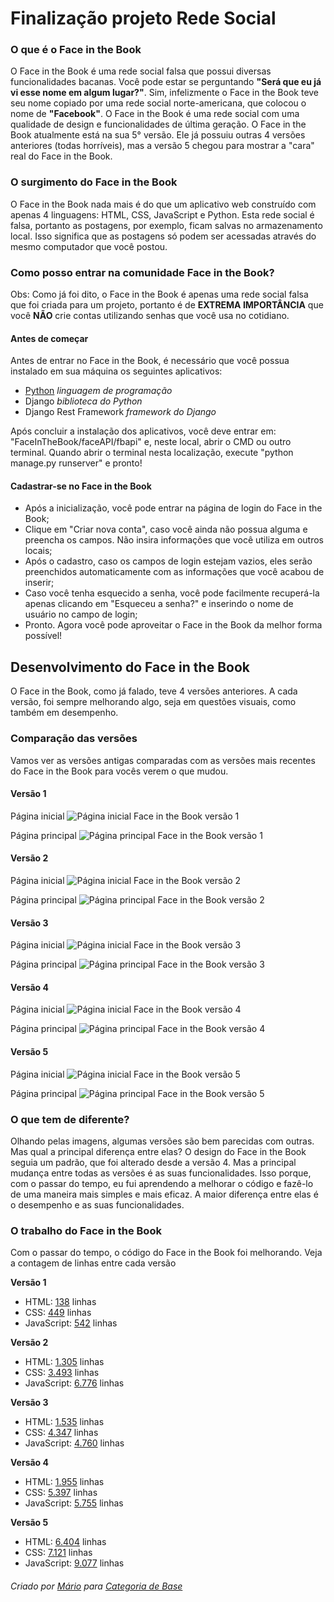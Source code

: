 # Finalização projeto Rede Social

### O que é o Face in the Book
O Face in the Book é uma rede social falsa que possui diversas funcionalidades bacanas. Você pode estar se perguntando __"Será que eu já vi esse nome em algum lugar?"__. Sim, infelizmente o Face in the Book teve seu nome copiado por uma rede social norte-americana, que colocou o nome de __"Facebook"__.
O Face in the Book é uma rede social com uma qualidade de design e funcionalidades de última geração.
O Face in the Book atualmente está na sua 5° versão. Ele já possuiu outras 4 versões anteriores (todas horríveis), mas a versão 5 chegou para mostrar a "cara" real do Face in the Book.

### O surgimento do Face in the Book
O Face in the Book nada mais é do que um aplicativo web construído com apenas 4 linguagens: HTML, CSS, JavaScript e Python.
Esta rede social é falsa, portanto as postagens, por exemplo, ficam salvas no armazenamento local. Isso significa que as postagens só podem ser acessadas através do mesmo computador que você postou.

### Como posso entrar na comunidade Face in the Book?
Obs: Como já foi dito, o Face in the Book é apenas uma rede social falsa que foi criada para um projeto, portanto é de **EXTREMA IMPORTÂNCIA** que você **NÃO** crie contas utilizando senhas que você usa no cotidiano.

#### Antes de começar
Antes de entrar no Face in the Book, é necessário que você possua instalado em sua máquina os seguintes aplicativos:

* [Python](https://www.python.org/) _linguagem de programação_
* Django _biblioteca do Python_
* Django Rest Framework _framework do Django_

Após concluir a instalação dos aplicativos, você deve entrar em: "FaceInTheBook/faceAPI/fbapi" e, neste local, abrir o CMD ou outro terminal.
Quando abrir o terminal nesta localização, execute "python manage.py runserver" e pronto!

#### Cadastrar-se no Face in the Book
 - Após a inicialização, você pode entrar na página de login do Face in the Book;
 - Clique em "Criar nova conta", caso você ainda não possua alguma e preencha os campos. Não insira informações que você utiliza em outros locais;
 - Após o cadastro, caso os campos de login estejam vazios, eles serão preenchidos automaticamente com as informações que você acabou de inserir;
 - Caso você tenha esquecido a senha, você pode facilmente recuperá-la apenas clicando em "Esqueceu a senha?" e inserindo o nome de usuário no campo de login;
 - Pronto. Agora você pode aproveitar o Face in the Book da melhor forma possível!


## Desenvolvimento do Face in the Book
O Face in the Book, como já falado, teve 4 versões anteriores. A cada versão, foi sempre melhorando algo, seja em questões visuais, como também em desempenho.

### Comparação das versões
Vamos ver as versões antigas comparadas com as versões mais recentes do Face in the Book para vocês verem o que mudou.


#### Versão 1
Página inicial
![Página inicial Face in the Book versão 1](https://github.com/AABB2741/projeto-final-caregoria-de-base/blob/main/screenshots/v1%20-%20Home.png?raw=true)

Página principal
![Página principal Face in the Book versão 1](https://github.com/AABB2741/projeto-final-caregoria-de-base/blob/main/screenshots/v1%20-%20Main.png?raw=true)


#### Versão 2
Página inicial
![Página inicial Face in the Book versão 2](https://github.com/AABB2741/projeto-final-caregoria-de-base/blob/main/screenshots/v2%20-%20Home.png?raw=true)

Página principal
![Página principal Face in the Book versão 2](https://github.com/AABB2741/projeto-final-caregoria-de-base/blob/main/screenshots/v2%20-%20Main.png?raw=true)


#### Versão 3
Página inicial
![Página inicial Face in the Book versão 3](https://github.com/AABB2741/projeto-final-caregoria-de-base/blob/main/screenshots/v3%20-%20Home.png?raw=true)

Página principal
![Página principal Face in the Book versão 3](https://github.com/AABB2741/projeto-final-caregoria-de-base/blob/main/screenshots/v3%20-%20Main.png?raw=true)


#### Versão 4
Página inicial
![Página inicial Face in the Book versão 4](https://github.com/AABB2741/projeto-final-caregoria-de-base/blob/main/screenshots/v4%20-%20Home.png?raw=true)

Página principal
![Página principal Face in the Book versão 4](https://github.com/AABB2741/projeto-final-caregoria-de-base/blob/main/screenshots/v4%20-%20Main.png?raw=true)


#### Versão 5
Página inicial
![Página inicial Face in the Book versão 5](https://github.com/AABB2741/projeto-final-caregoria-de-base/blob/main/screenshots/v5%20-%20Home.png?raw=true)

Página principal
![Página principal Face in the Book versão 5](https://github.com/AABB2741/projeto-final-caregoria-de-base/blob/main/screenshots/v5%20-%20Main.png?raw=true)


### O que tem de diferente?
Olhando pelas imagens, algumas versões são bem parecidas com outras. Mas qual a principal diferença entre elas?
O design do Face in the Book seguia um padrão, que foi alterado desde a versão 4. Mas a principal mudança entre todas as versões é as suas funcionalidades. Isso porque, com o passar do tempo, eu fui aprendendo a melhorar o código e fazê-lo de uma maneira mais simples e mais eficaz. A maior diferença entre elas é o desempenho e as suas funcionalidades.

### O trabalho do Face in the Book
Com o passar do tempo, o código do Face in the Book foi melhorando. Veja a contagem de linhas entre cada versão


**Versão 1**
 - HTML: <ins>138</ins> linhas
 - CSS: <ins>449</ins> linhas
 - JavaScript: <ins>542</ins> linhas


**Versão 2**
 - HTML: <ins>1.305</ins> linhas
 - CSS: <ins>3.493</ins> linhas
 - JavaScript: <ins>6.776</ins> linhas


**Versão 3**
 - HTML: <ins>1.535</ins> linhas
 - CSS: <ins>4.347</ins> linhas
 - JavaScript: <ins>4.760</ins> linhas


**Versão 4**
 - HTML: <ins>1.955</ins> linhas
 - CSS: <ins>5.397</ins> linhas
 - JavaScript: <ins>5.755</ins> linhas


**Versão 5**
 - HTML: <ins>6.404</ins> linhas
 - CSS: <ins>7.121</ins> linhas
 - JavaScript: <ins>9.077</ins> linhas


###### Criado por [Mário](https://github.com/AABB2741/) para [Categoria de Base](https://categoriadebase.org/)
